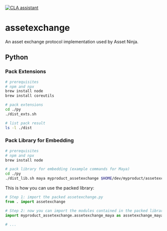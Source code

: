 [![CLA assistant](https://cla-assistant.io/readme/badge/assetninja/assetexchange-opensource)](https://cla-assistant.io/assetninja/assetexchange-opensource)

# assetexchange

An asset exchange protocol implementation used by Asset Ninja.

## Python

### Pack Extensions

```sh
# prerequisites
# npm and npx
brew install node
brew install coreutils

# pack extensions
cd ./py
./dist_exts.sh

# list pack result
ls -l ./dist
```

### Pack Library for Embedding

```sh
# prerequisites
# npm and npx
brew install node

# pack library for embedding (example commands for Maya)
cd ./py
./dist_lib.sh maya myproduct_assetexchange $HOME/dev/myproduct/assetexchange.py
```

This is how you can use the packed library:

```py
# Step 1: import the packed assetexchange.py
from . import assetexchange

# Step 2: now you can import the modules contained in the packed library
import myproduct_assetexchange.assetexchange_maya as assetexchange_maya

# ...
```
